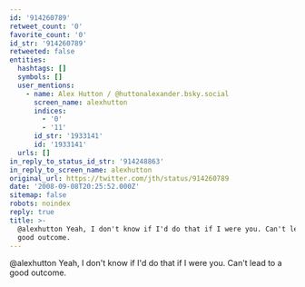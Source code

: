 ```yaml
---
id: '914260789'
retweet_count: '0'
favorite_count: '0'
id_str: '914260789'
retweeted: false
entities:
  hashtags: []
  symbols: []
  user_mentions:
    - name: Alex Hutton / @huttonalexander.bsky.social
      screen_name: alexhutton
      indices:
        - '0'
        - '11'
      id_str: '1933141'
      id: '1933141'
  urls: []
in_reply_to_status_id_str: '914248863'
in_reply_to_screen_name: alexhutton
original_url: https://twitter.com/jth/status/914260789
date: '2008-09-08T20:25:52.000Z'
sitemap: false
robots: noindex
reply: true
title: >-
  @alexhutton Yeah, I don't know if I'd do that if I were you. Can't lead to a
  good outcome.
---
```


@alexhutton Yeah, I don't know if I'd do that if I were you. Can't lead to a good outcome.